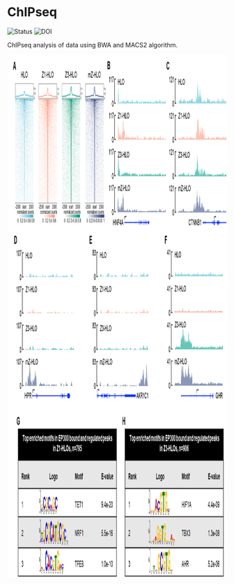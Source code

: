 # ChIPseq

![Status](https://img.shields.io/badge/status-alpha-red)
![DOI](https://img.shields.io/badge/DOI-in__progress-blue)
<!-- ([![Github Release](https://img.shields.io/badge/DOI-in__progress-blue)])(https://en.wikipedia.org/wiki/Software_release_life_cycle)-->

ChIPseq analysis of data using BWA and MACS2 algorithm.

<img src="https://github.com/hasanwraeth/ChIPseq/blob/main/2.png" width="1200" height="1200">
